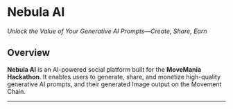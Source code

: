# Nebula AI

*Unlock the Value of Your Generative AI Prompts—Create, Share, Earn*

## Overview

**Nebula AI** is an AI-powered social platform built for the **MoveMania Hackathon**. It enables users to generate, share, and monetize high-quality generative AI prompts, and their generated Image output on the Movement Chain.

---
